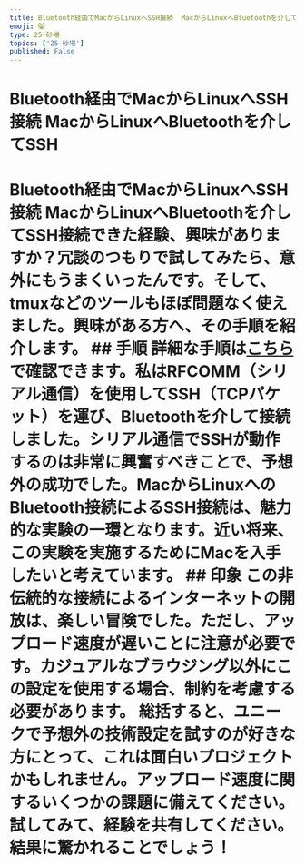 ```yaml
---
title: Bluetooth経由でMacからLinuxへSSH接続  MacからLinuxへBluetoothを介してSSH
emoji: 😸
type: 25-砂場
topics: ['25-砂場']
published: False
---
```


# Bluetooth経由でMacからLinuxへSSH接続  MacからLinuxへBluetoothを介してSSH
# Bluetooth経由でMacからLinuxへSSH接続  MacからLinuxへBluetoothを介してSSH接続できた経験、興味がありますか？冗談のつもりで試してみたら、意外にもうまくいったんです。そして、tmuxなどのツールもほぼ問題なく使えました。興味がある方へ、その手順を紹介します。  ## 手順  詳細な手順は[こちら](https://example.com/link-to-instructions)で確認できます。私はRFCOMM（シリアル通信）を使用してSSH（TCPパケット）を運び、Bluetoothを介して接続しました。シリアル通信でSSHが動作するのは非常に興奮すべきことで、予想外の成功でした。MacからLinuxへのBluetooth接続によるSSH接続は、魅力的な実験の一環となります。近い将来、この実験を実施するためにMacを入手したいと考えています。  ## 印象  この非伝統的な接続によるインターネットの開放は、楽しい冒険でした。ただし、アップロード速度が遅いことに注意が必要です。カジュアルなブラウジング以外にこの設定を使用する場合、制約を考慮する必要があります。  総括すると、ユニークで予想外の技術設定を試すのが好きな方にとって、これは面白いプロジェクトかもしれません。アップロード速度に関するいくつかの課題に備えてください。  試してみて、経験を共有してください。結果に驚かれることでしょう！
